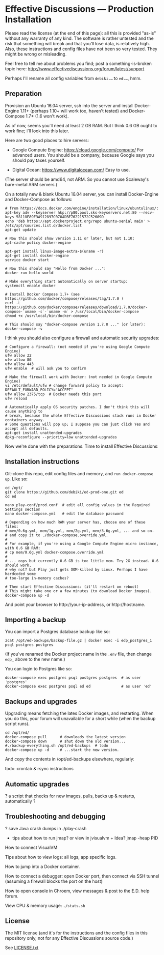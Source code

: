 Effective Discussions — Production Installation
================

Please read the license (at the end of this page): all this is provided "as-is"
without any warranty of any kind. The software is rather untested and the risk
that something will break and that you'll lose data, is relatively high. Also,
these instructions and config files have not been so very tested. They might be
wrong or misleading.

Feel free to tell me about problems you find; post a something-is-broken topic here:
http://www.effectivediscussions.org/forum/latest/support

Perhaps I'll rename all config variables from `debiki.…` to `ed.…`, hmm.


Preparation
----------------

Provision an Ubuntu 16.04 server, ssh into the server and install Docker-Engine
1.11+ (perhaps 1.10+ will work too, haven't tested) and Docker-Compose 1.7+
(1.6 won't work).

As of now, seems you'll need at least 2 GB RAM. But I think 0.6 GB ought to
work fine; I'll look into this later.

Here are two good places to hire servers:

- Google Compute Engine: https://cloud.google.com/compute/
  For advanced users. You should be a company, because Google says you should pay taxes yourself.

- Digital Ocean: https://www.digitalocean.com/
  Easy to use.

(The server should be amd64, not ARM. So you cannot use Scaleway's bare-metal
ARM servers.)

On a totally new & blank Ubuntu 16.04 server, you can install Docker-Engine and
Docker-Compose as follows:

    # from https://docs.docker.com/engine/installation/linux/ubuntulinux/:
    apt-key adv --keyserver hkp://p80.pool.sks-keyservers.net:80 --recv-keys 58118E89F3A912897C070ADBF76221572C52609D
    echo 'deb https://apt.dockerproject.org/repo ubuntu-xenial main' > /etc/apt/sources.list.d/docker.list
    apt-get update

    # Now this should show version 1.11 or later, but not 1.10:
    apt-cache policy docker-engine

    apt-get install linux-image-extra-$(uname -r)
    apt-get install docker-engine
    service docker start

    # Now this should say "Hello from Docker ...":
    docker run hello-world

    # Make everything start automatically on server startup:
    systemctl enable docker

    # Install Docker Compose 1.7+ (see https://github.com/docker/compose/releases/tag/1.7.0 )
    curl -L https://github.com/docker/compose/releases/download/1.7.0/docker-compose-`uname -s`-`uname -m` > /usr/local/bin/docker-compose
    chmod +x /usr/local/bin/docker-compose

    # This should say "docker-compose version 1.7.0 ..." (or later):
    docker-compose -v

I think you should also configure a firewall and automatic security upgrades:

    # Configure a firewall: (not needed if you're using Google Compute Engine)
    ufw allow 22
    ufw allow 80
    ufw allow 443
    ufw enable  # will ask you to confirm

    # Make the firewall work with Docker: (not needed in Google Compute Engine)
    vi /etc/default/ufw # change forward policy to accept: DEFAULT_FORWARD_POLICY="ACCEPT"
    ufw allow 2375/tcp  # Docker needs this port
    ufw reload

    # Automatically apply OS security patches. I don't think this will cause anything to
    # break, because the whole Effective Discussions stack runs in Docker containers anyway.
    # Some questions will pop up; I suppose you can just click Yes and accept all defaults.
    apt-get install unattended-upgrades
    dpkg-reconfigure --priority=low unattended-upgrades

Now we're done with the preparations. Time to install Effective Discussions:


Installation instructions
----------------

Git-clone this repo, edit config files and memory, and `run docker-compose up`. Like so:

    cd /opt/
    git clone https://github.com/debiki/ed-prod-one.git ed
    cd ed

    nano play-conf/prod.conf  # edit all config values in the Required Settings section
    nano docker-compose.yml   # edit the database password

    # Depending on how much RAM your server has, choose one of these files:
    # mem/0.6g.yml, mem/1g.yml, mem/2g.yml, mem/3.6g.yml, ... and so on.
    # and copy it to ./docker-compose.override.yml.
    #
    # For example, if you're using a Google Compute Engine micro instance, with 0.6 GB RAM:
    # cp mem/0.6g.yml docker-compose.override.yml
    #
    # ... oops but currently 0.6 GB is too little mem. Try 2G instead. 0.6 should work,
    # why not? but Play just gets OOM-killed by Linux. Perhaps I have hardcoded some
    # too-large in-memory caches?

    # Then start Effective Discussions: (it'll restart on reboot)
    # This might take one or a few minutes (to download Docker images).
    docker-compose up -d

And point your browser to http://your-ip-address, or http:\//hostname.


Importing a backup
----------------

You can import a Postgres database backup like so:

    zcat /opt/ed-backups/backup-file.gz | docker exec -i edp_postgres_1 psql postgres postgres

(If you've renamed the Docker project name in the `.env` file, then change
`edp_` above to the new name.)

You can login to Postgres like so:

    docker-compose exec postgres psql postgres postgres  # as user 'postgres'
    docker-compose exec postgres psql ed ed              # as user 'ed'


Backups and upgrades
----------------

Upgrading means fetching the lates Docker images, and restarting. When you do
this, your forum will unavailable for a short while (when the backup script runs).

    cd /opt/ed/
    docker-compose pull      # downloads the latest version
    docker-compose down      # shut down the old version...
    #./backup-everything.sh /opt/ed-backups  # todo
    docker-compose up -d     # ...start the new version.

And copy the contents in /opt/ed-backups elsewhere, regularly:

todo: crontab & rsync instructions


Automatic upgrades
----------------

? a script that checks for new images, pulls, backs up & restarts, automatically ?


Troubleshooting and debugging
----------------

? save Java crash dumps in ./play-crash
+ tips about how to run jmap? or view in jvisualvm + Idea? jmap -heap PID

How to connect VisualVM

Tips about how to view logs: all logs, app specific logs.

How to jump into a Docker container.

How to connect a debugger: open Docker port, then connect via SSH tunnel (assuming a firewall blocks the port on the host)

How to open console in Chroem, view messages & post to the E.D. help forum.

View CPU & memory usage: `./stats.sh`


License
----------------

The MIT license (and it's for the instructions and the config files in this
repository only, not for any Effective Discussions source code.)

See [LICENSE.txt](LICENSE.txt)
